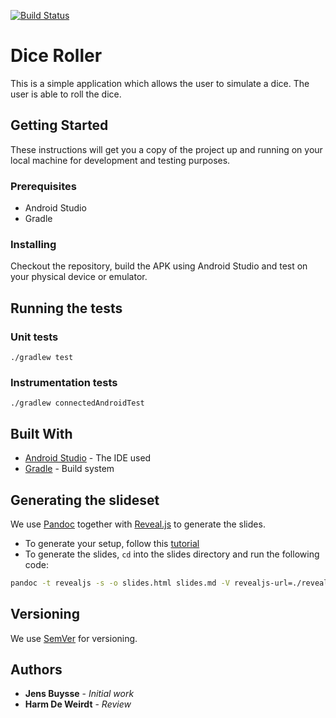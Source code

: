[![Build Status](http://107.178.214.77/jenkins/buildStatus/icon?job=diceroller%2Fmaster)](http://107.178.214.77/jenkins/job/diceroller/job/master/)

# Dice Roller

This is a simple application which allows the user to simulate a dice. The user is able to roll
the dice. 

## Getting Started

These instructions will get you a copy of the project up and running on your local machine
for development and testing purposes.

### Prerequisites

- Android Studio
- Gradle


### Installing

Checkout the repository, build the APK using Android Studio and test on your physical device or emulator. 

## Running the tests

### Unit tests

```
./gradlew test
```

### Instrumentation tests

```
./gradlew connectedAndroidTest
```


## Built With

* [Android Studio](https://developer.android.com/studio) - The IDE used
* [Gradle](https://gradle.org/) - Build system

## Generating the slideset

We use [Pandoc](https://pandoc.org/index.html) together with [Reveal.js](https://pandoc.org/index.html) to generate the slides.

- To generate your setup, follow this [tutorial](https://github.com/jgm/pandoc/wiki/Using-pandoc-to-produce-reveal.js-slides) 
- To generate the slides, `cd` into the slides directory and run the following code:

```bash
pandoc -t revealjs -s -o slides.html slides.md -V revealjs-url=./reveal.js
```

## Versioning

We use [SemVer](http://semver.org/) for versioning. 

## Authors

* **Jens Buysse** - *Initial work*
* **Harm De Weirdt** - *Review*


